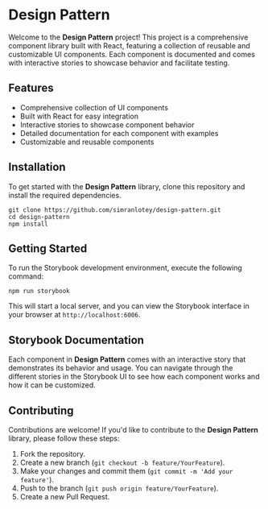 # Design Pattern

Welcome to the **Design Pattern** project! This project is a comprehensive component library built with React, featuring a collection of reusable and customizable UI components. Each component is documented and comes with interactive stories to showcase behavior and facilitate testing.

## Features

- Comprehensive collection of UI components
- Built with React for easy integration
- Interactive stories to showcase component behavior
- Detailed documentation for each component with examples
- Customizable and reusable components

## Installation

To get started with the **Design Pattern** library, clone this repository and install the required dependencies.

```
git clone https://github.com/simranlotey/design-pattern.git
cd design-pattern
npm install
```

## Getting Started

To run the Storybook development environment, execute the following command:

```
npm run storybook
```

This will start a local server, and you can view the Storybook interface in your browser at `http://localhost:6006`.

## Storybook Documentation

Each component in **Design Pattern** comes with an interactive story that demonstrates its behavior and usage. You can navigate through the different stories in the Storybook UI to see how each component works and how it can be customized.

## Contributing

Contributions are welcome! If you'd like to contribute to the **Design Pattern** library, please follow these steps:

1. Fork the repository.
2. Create a new branch (`git checkout -b feature/YourFeature`).
3. Make your changes and commit them (`git commit -m 'Add your feature'`).
4. Push to the branch (`git push origin feature/YourFeature`).
5. Create a new Pull Request.
